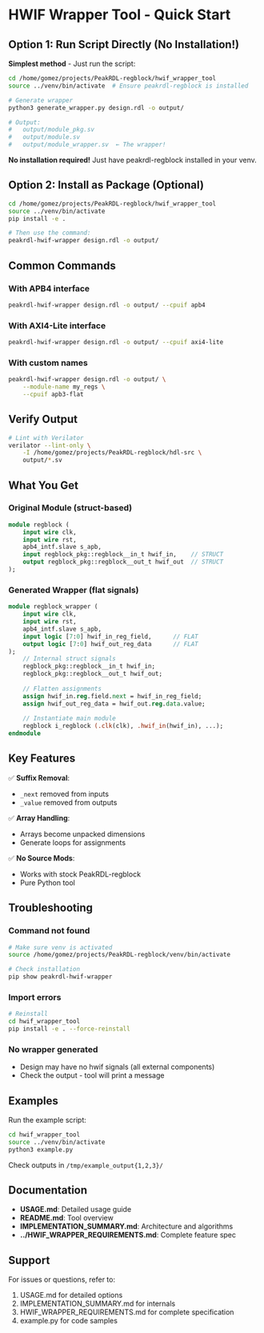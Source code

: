 # HWIF Wrapper Tool - Quick Start

## Option 1: Run Script Directly (No Installation!)

**Simplest method** - Just run the script:

```bash
cd /home/gomez/projects/PeakRDL-regblock/hwif_wrapper_tool
source ../venv/bin/activate  # Ensure peakrdl-regblock is installed

# Generate wrapper
python3 generate_wrapper.py design.rdl -o output/

# Output:
#   output/module_pkg.sv
#   output/module.sv
#   output/module_wrapper.sv  ← The wrapper!
```

**No installation required!** Just have peakrdl-regblock installed in your venv.

## Option 2: Install as Package (Optional)

```bash
cd /home/gomez/projects/PeakRDL-regblock/hwif_wrapper_tool
source ../venv/bin/activate
pip install -e .

# Then use the command:
peakrdl-hwif-wrapper design.rdl -o output/
```

## Common Commands

### With APB4 interface
```bash
peakrdl-hwif-wrapper design.rdl -o output/ --cpuif apb4
```

### With AXI4-Lite interface
```bash
peakrdl-hwif-wrapper design.rdl -o output/ --cpuif axi4-lite
```

### With custom names
```bash
peakrdl-hwif-wrapper design.rdl -o output/ \
    --module-name my_regs \
    --cpuif apb3-flat
```

## Verify Output

```bash
# Lint with Verilator
verilator --lint-only \
    -I /home/gomez/projects/PeakRDL-regblock/hdl-src \
    output/*.sv
```

## What You Get

### Original Module (struct-based)
```systemverilog
module regblock (
    input wire clk,
    input wire rst,
    apb4_intf.slave s_apb,
    input regblock_pkg::regblock__in_t hwif_in,    // STRUCT
    output regblock_pkg::regblock__out_t hwif_out  // STRUCT
);
```

### Generated Wrapper (flat signals)
```systemverilog
module regblock_wrapper (
    input wire clk,
    input wire rst,
    apb4_intf.slave s_apb,
    input logic [7:0] hwif_in_reg_field,      // FLAT
    output logic [7:0] hwif_out_reg_data      // FLAT
);
    // Internal struct signals
    regblock_pkg::regblock__in_t hwif_in;
    regblock_pkg::regblock__out_t hwif_out;
    
    // Flatten assignments
    assign hwif_in.reg.field.next = hwif_in_reg_field;
    assign hwif_out_reg_data = hwif_out.reg.data.value;
    
    // Instantiate main module
    regblock i_regblock (.clk(clk), .hwif_in(hwif_in), ...);
endmodule
```

## Key Features

✅ **Suffix Removal**:
- `_next` removed from inputs
- `_value` removed from outputs

✅ **Array Handling**:
- Arrays become unpacked dimensions
- Generate loops for assignments

✅ **No Source Mods**:
- Works with stock PeakRDL-regblock
- Pure Python tool

## Troubleshooting

### Command not found
```bash
# Make sure venv is activated
source /home/gomez/projects/PeakRDL-regblock/venv/bin/activate

# Check installation
pip show peakrdl-hwif-wrapper
```

### Import errors
```bash
# Reinstall
cd hwif_wrapper_tool
pip install -e . --force-reinstall
```

### No wrapper generated
- Design may have no hwif signals (all external components)
- Check the output - tool will print a message

## Examples

Run the example script:
```bash
cd hwif_wrapper_tool
source ../venv/bin/activate
python3 example.py
```

Check outputs in `/tmp/example_output{1,2,3}/`

## Documentation

- **USAGE.md**: Detailed usage guide
- **README.md**: Tool overview
- **IMPLEMENTATION_SUMMARY.md**: Architecture and algorithms
- **../HWIF_WRAPPER_REQUIREMENTS.md**: Complete feature spec

## Support

For issues or questions, refer to:
1. USAGE.md for detailed options
2. IMPLEMENTATION_SUMMARY.md for internals
3. HWIF_WRAPPER_REQUIREMENTS.md for complete specification
4. example.py for code samples


